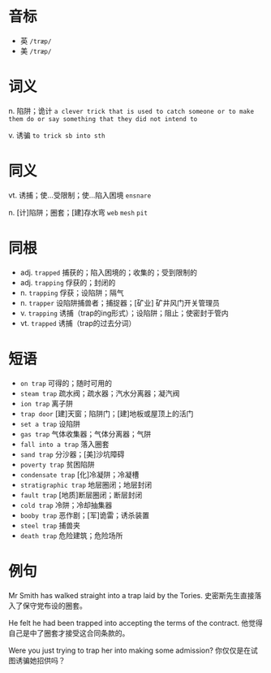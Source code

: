 # 音标

- 英 `/træp/`
- 美 `/træp/`

# 词义

n. 陷阱；诡计
`a clever trick that is used to catch someone or to make them do or say something that they did not intend to`

v. 诱骗
`to trick sb into sth`

# 同义

vt. 诱捕；使…受限制；使…陷入困境
`ensnare`

n. [计]陷阱；圈套；[建]存水弯
`web` `mesh` `pit`

# 同根

- adj. `trapped` 捕获的；陷入困境的；收集的；受到限制的
- adj. `trapping` 俘获的；封闭的
- n. `trapping` 俘获；设陷阱；隔气
- n. `trapper` 设陷阱捕兽者；捕捉器；[矿业] 矿井风门开关管理员
- v. `trapping` 诱捕（trap的ing形式）；设陷阱；阻止；使密封于管内
- vt. `trapped` 诱捕（trap的过去分词）

# 短语

- `on trap` 可得的；随时可用的
- `steam trap` 疏水阀；疏水器；汽水分离器；凝汽阀
- `ion trap` 离子阱
- `trap door` [建]天窗；陷阱门；[建]地板或屋顶上的活门
- `set a trap` 设陷阱
- `gas trap` 气体收集器；气体分离器；气阱
- `fall into a trap` 落入圈套
- `sand trap` 分沙器；[美]沙坑障碍
- `poverty trap` 贫困陷阱
- `condensate trap` [化]冷凝阱；冷凝槽
- `stratigraphic trap` 地层圈闭；地层封闭
- `fault trap` [地质]断层圈闭；断层封闭
- `cold trap` 冷阱；冷却抽集器
- `booby trap` 恶作剧；[军]诡雷；诱杀装置
- `steel trap` 捕兽夹
- `death trap` 危险建筑；危险场所

# 例句

Mr Smith has walked straight into a trap laid by the Tories.
史密斯先生直接落入了保守党布设的圈套。

He felt he had been trapped into accepting the terms of the contract.
他觉得自己是中了圈套才接受这合同条款的。

Were you just trying to trap her into making some admission?
你仅仅是在试图诱骗她招供吗？


